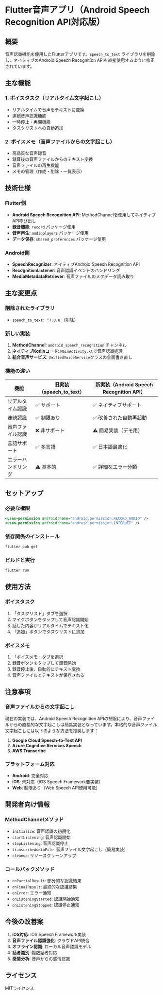 # Flutter音声アプリ（Android Speech Recognition API対応版）

## 概要
音声認識機能を使用したFlutterアプリです。`speech_to_text` ライブラリを削除し、ネイティブのAndroid Speech Recognition APIを直接使用するように修正されています。

## 主な機能

### 1. ボイスタスク（リアルタイム文字起こし）
- リアルタイムで音声をテキストに変換
- 連続音声認識機能
- 一時停止・再開機能
- タスクリストへの自動追加

### 2. ボイスメモ（音声ファイルからの文字起こし）
- 高品質な音声録音
- 録音後の音声ファイルからのテキスト変換
- 音声ファイルの再生機能
- メモの管理（作成・削除・一覧表示）

## 技術仕様

### Flutter側
- **Android Speech Recognition API**: MethodChannelを使用してネイティブAPI呼び出し
- **録音機能**: `record` パッケージ使用
- **音声再生**: `audioplayers` パッケージ使用
- **データ保存**: `shared_preferences` パッケージ使用

### Android側
- **SpeechRecognizer**: ネイティブAndroid Speech Recognition API
- **RecognitionListener**: 音声認識イベントのハンドリング
- **MediaMetadataRetriever**: 音声ファイルのメタデータ読み取り

## 主な変更点

### 削除されたライブラリ
- `speech_to_text: ^7.0.0` （削除）

### 新しい実装
1. **MethodChannel**: `android_speech_recognition` チャンネル
2. **ネイティブKotlinコード**: `MainActivity.kt`で音声認識処理
3. **統合音声サービス**: `UnifiedVoiceService`クラスの全面書き直し

### 機能の違い
| 機能 | 旧実装（speech_to_text） | 新実装（Android Speech Recognition API） |
|------|-------------------------|------------------------------------------|
| リアルタイム認識 | ✅ サポート | ✅ ネイティブサポート |
| 連続認識 | ✅ 制限あり | ✅ 改善された自動再起動 |
| 音声ファイル認識 | ❌ 非サポート | ⚠️ 簡易実装（デモ用） |
| 言語サポート | ✅ 多言語 | ✅ 日本語最適化 |
| エラーハンドリング | ⚠️ 基本的 | ✅ 詳細なエラー分類 |

## セットアップ

### 必要な権限
```xml
<uses-permission android:name="android.permission.RECORD_AUDIO" />
<uses-permission android:name="android.permission.INTERNET" />
```

### 依存関係のインストール
```bash
flutter pub get
```

### ビルドと実行
```bash
flutter run
```

## 使用方法

### ボイスタスク
1. 「タスクリスト」タブを選択
2. マイクボタンをタップして音声認識開始
3. 話した内容がリアルタイムでテキスト化
4. 「追加」ボタンでタスクリストに追加

### ボイスメモ
1. 「ボイスメモ」タブを選択
2. 録音ボタンをタップして録音開始
3. 録音停止後、自動的にテキスト変換
4. 音声ファイルとテキストが保存される

## 注意事項

### 音声ファイルからの文字起こし
現在の実装では、Android Speech Recognition APIの制限により、音声ファイルからの直接的な文字起こしは簡易実装となっています。本格的な音声ファイル文字起こしには以下のような方法を推奨します：

1. **Google Cloud Speech-to-Text API**
2. **Azure Cognitive Services Speech**
3. **AWS Transcribe**

### プラットフォーム対応
- **Android**: 完全対応
- **iOS**: 未対応（iOS Speech Framework要実装）
- **Web**: 制限あり（Web Speech API使用可能）

## 開発者向け情報

### MethodChannelメソッド
- `initialize`: 音声認識の初期化
- `startListening`: 音声認識開始
- `stopListening`: 音声認識停止
- `transcribeAudioFile`: 音声ファイル文字起こし（簡易実装）
- `cleanup`: リソースクリーンアップ

### コールバックメソッド
- `onPartialResult`: 部分的な認識結果
- `onFinalResult`: 最終的な認識結果
- `onError`: エラー通知
- `onListeningStarted`: 認識開始通知
- `onListeningStopped`: 認識停止通知

## 今後の改善案

1. **iOS対応**: iOS Speech Framework実装
2. **音声ファイル認識強化**: クラウドAPI統合
3. **オフライン認識**: ローカル音声認識モデル
4. **話者識別**: 複数話者対応
5. **感情分析**: 音声からの感情認識

## ライセンス
MITライセンス
